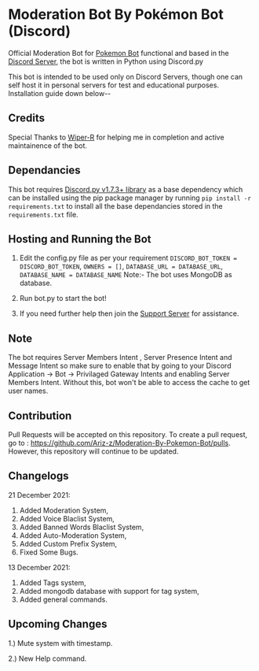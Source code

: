 # Moderation Bot By Pokémon Bot (Discord)

Official Moderation Bot for [Pokemon Bot](https://pokemonbot.com) functional and based in the [Discord Server](https://server.pokemonbot.com), the bot is written in Python using Discord.py

This bot is intended to be used only on Discord Servers, though one can self host it in personal servers for test and educational purposes. 
Installation guide down below--

## Credits

Special Thanks to [Wiper-R](https://github.com/Wiper-R) for helping me in completion and active maintainence of the bot.

## Dependancies

This bot requires [Discord.py v1.7.3+ library](https://discordpy.readthedocs.io/) as a base dependency which can be installed using the pip package manager by running `pip install -r requirements.txt` to install all the base dependancies stored in the `requirements.txt` file.

## Hosting and Running the Bot

1. Edit the config.py file as per your requirement `DISCORD_BOT_TOKEN = DISCORD_BOT_TOKEN`, `OWNERS = []`, `DATABASE_URL = DATABASE_URL`, `DATABASE_NAME = DATABASE_NAME` 
Note:- The bot uses MongoDB as database.

2. Run bot.py to start the bot!

3. If you need further help then join the [Support Server](https://server.pokemonbot.com) for assistance.

## Note

The bot requires Server Members Intent , Server Presence Intent and Message Intent so make sure to enable that by going to your Discord Application -> Bot -> Privilaged Gateway Intents and enabling Server Members Intent. Without this, bot won't be able to access the cache to get user names.

## Contribution

Pull Requests will be accepted on this repository. To create a pull request, go to : https://github.com/Ariz-z/Moderation-By-Pokemon-Bot/pulls. However, this repository will continue to be updated.

## Changelogs

21 December 2021:
  1. Added Moderation System,
  2. Added Voice Blaclist System,
  3. Added Banned Words Blaclist System,
  4. Added Auto-Moderation System,
  5. Added Custom Prefix System,
  6. Fixed Some Bugs.

13 December 2021:
  1. Added Tags system,
  2. Added mongodb database with support for tag system,
  3. Added general commands.

## Upcoming Changes

1.) Mute system with timestamp.

2.) New Help command.

